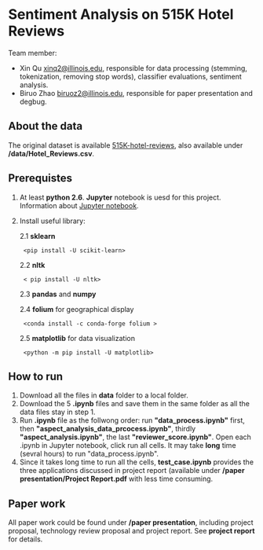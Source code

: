 # Sentiment Analysis on 515K Hotel Reviews

Team member:
- Xin Qu xinq2@illinois.edu, responsible for data processing (stemming, tokenization, removing stop words), classifier evaluations,
sentiment analysis. 
- Biruo Zhao biruoz2@illinois.edu, responsible for paper presentation and degbug. 

## About the data

The original dataset is available [515K-hotel-reviews](https://www.kaggle.com/jiashenliu/515k-hotel-reviews-data-in-europe),
also available under **/data/Hotel_Reviews.csv**. 

## Prerequistes

1. At least **python 2.6**. **Jupyter** notebook is uesd for this project. Information about [Jupyter notebook](https://jupyter.org/). 

2. Install useful library:

    2.1 **sklearn**
    
        <pip install -U scikit-learn>
    
    2.2 **nltk**
    
        < pip install -U nltk>
    
    2.3 **pandas** and **numpy**
    
    2.4 **folium** for geographical display
    
        <conda install -c conda-forge folium >
    
    2.5 **matplotlib** for data visualization
    
        <python -m pip install -U matplotlib>
    
## How to run

1. Download all the files in **data** folder to a local folder. 
2. Download the 5 **.ipynb** files and save them in the same folder as all the data files stay in step 1. 
3. Run **.ipynb** file as the follwong order: run **"data_process.ipynb"** first, then **"aspect_analysis_data_prcocess.ipynb"**, 
thirdly **"aspect_analysis.ipynb"**, the last **"reviewer_score.ipynb"**. Open each .ipynb in Jupyter notebook, click run all 
cells. It may take **long** time (sevral hours) to run "data_process.ipynb". 
4. Since it takes long time to run all the cells, **test_case.ipynb** provides the three applications discussed in project 
report (available under **/paper presentation/Project Report.pdf** with less time consuming. 

## Paper work

All paper work could be found under **/paper presentation**, including project proposal, technology review proposal and project 
report. See **project report** for details. 

